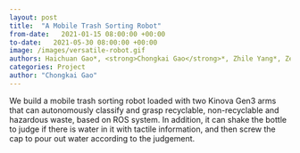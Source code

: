 ```yaml
---
layout: post
title:  "A Mobile Trash Sorting Robot"
from-date:   2021-01-15 08:00:00 +00:00
to-date:   2021-05-30 08:00:00 +00:00
image: /images/versatile-robot.gif
authors: Haichuan Gao*, <strong>Chongkai Gao</strong>*, Zhile Yang*, Zekun Li, Feng Chen
categories: Project
author: "Chongkai Gao"
---
```

We build a mobile trash sorting robot loaded with two Kinova Gen3 arms that can autonomously classify and grasp recyclable, non-recyclable and hazardous waste, based on ROS system. In addition, it can shake the bottle to judge if there is water in it with tactile information,  and then screw the cap to pour out water according to the judgement.
